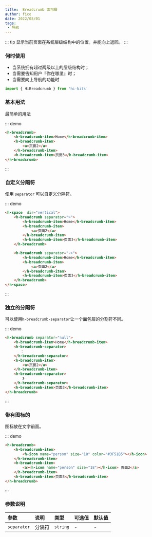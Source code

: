 ```yaml
---
title:  Breadcrumb 面包屑
author: fico
date: 2022/08/01
tags:
 - 导航
---
```

::: tip
显示当前页面在系统层级结构中的位置，并能向上返回。
:::
### 何时使用
- 当系统拥有超过两级以上的层级结构时；
- 当需要告知用户『你在哪里』时；
- 当需要向上导航的功能时

```ts
import { HiBreadcrumb } from 'hi-kits'
```

### 基本用法

最简单的用法

::: demo
```html
<h-breadcrumb>
    <h-breadcrumb-item>Home</h-breadcrumb-item>
    <h-breadcrumb-item>
        <a>页面2</a>
    </h-breadcrumb-item>
    <h-breadcrumb-item>页面3</h-breadcrumb-item>
</h-breadcrumb>

```
:::

### 自定义分隔符

使用 `separator` 可以自定义分隔符。

::: demo
```html
<h-space  dir="vertical">
    <h-breadcrumb separator=">">
        <h-breadcrumb-item>Home</h-breadcrumb-item>
        <h-breadcrumb-item>
            <a>页面2</a>
        </h-breadcrumb-item>
        <h-breadcrumb-item>页面3</h-breadcrumb-item>
    </h-breadcrumb>

    <h-breadcrumb separator="->">
        <h-breadcrumb-item>Home</h-breadcrumb-item>
        <h-breadcrumb-item>
            <a>页面2</a>
        </h-breadcrumb-item>
        <h-breadcrumb-item>页面3</h-breadcrumb-item>
    </h-breadcrumb>
</h-space>

```
:::

### 独立的分隔符

可以使用`h-breadcrumb-separator`让一个面包屑的分割符不同。

::: demo
```html
<h-breadcrumb separator="null">
    <h-breadcrumb-item>Home</h-breadcrumb-item>
    <h-breadcrumb-separator>
       ：
    </h-breadcrumb-separator>
    <h-breadcrumb-item>
        <a>页面2</a>
    </h-breadcrumb-item>
    <h-breadcrumb-separator>
        》
    </h-breadcrumb-separator>
    <h-breadcrumb-item>页面3</h-breadcrumb-item>
</h-breadcrumb>

```
:::


### 带有图标的

图标放在文字前面。

::: demo
```html
<h-breadcrumb>
    <h-breadcrumb-item>
        <h-icon name="person" size="18" color="#3F51B5"></h-icon>
    </h-breadcrumb-item>
    <h-breadcrumb-item>
        <a><h-icon name="person" size="18"></h-icon> 页面2</a>
    </h-breadcrumb-item>
    <h-breadcrumb-item>页面3</h-breadcrumb-item>
</h-breadcrumb>

```
:::
### 参数说明
|参数|说明|类型|可选值|默认值
|:--|:--|:--|:-----|:---
| `separator`| 分隔符 |  `string` | - | -
